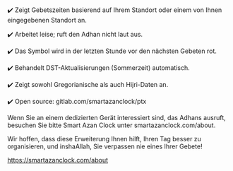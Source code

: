 ﻿✔️ Zeigt Gebetszeiten basierend auf Ihrem Standort oder einem von Ihnen eingegebenen Standort an.

✔️ Arbeitet leise; ruft den Adhan nicht laut aus.

✔️ Das Symbol wird in der letzten Stunde vor den nächsten Gebeten rot.

✔️ Behandelt DST-Aktualisierungen (Sommerzeit) automatisch.

✔️ Zeigt sowohl Gregorianische als auch Hijri-Daten an.

✔️ Open source: gitlab.com/smartazanclock/ptx

Wenn Sie an einem dedizierten Gerät interessiert sind, das Adhans ausruft, besuchen Sie bitte Smart Azan Clock unter smartazanclock.com/about.

Wir hoffen, dass diese Erweiterung Ihnen hilft, Ihren Tag besser zu organisieren, und inshaAllah, Sie verpassen nie eines Ihrer Gebete!

https://smartazanclock.com/about